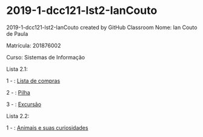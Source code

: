# 2019-1-dcc121-lst2-IanCouto
2019-1-dcc121-lst2-IanCouto created by GitHub Classroom
Nome: Ian Couto de Paula

Matrícula: 201876002

Curso: Sistemas de Informação

Lista 2.1:

<p>1 - : <a href="https://ufjf-dcc121.github.io/2019-1-dcc121-lst2-IanCouto/Lista de Compras/Lista de Compras.html">Lista de compras</a></p>

<p>2 - : <a href="https://ufjf-dcc121.github.io/2019-1-dcc121-lst2-IanCouto/Pilha/Pilha.html">Pilha</a></p>

<p>3 - : <a href="https://ufjf-dcc121.github.io/2019-1-dcc121-lst2-IanCouto/Excursão/Excursão.html">Excursão</a></p>

Lista 2.2:

<p>1 - : <a href="https://ufjf-dcc121.github.io/2019-1-dcc121-lst2-IanCouto/Colecao de animais/Colecao de animais.html">Animais e suas curiosidades</a></p>


